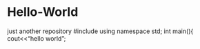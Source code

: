 # Hello-World
just another repository
#include<iostream>
  using namespace std;
  int main(){
  cout<<“hello world”;
